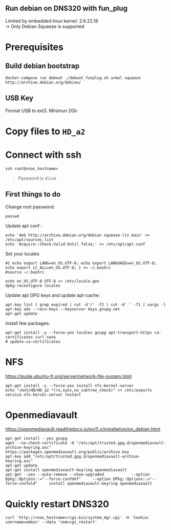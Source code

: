 Run debian on DNS320 with fun_plug
----------------------------------

Limited by embedded linux kernel: 2.6.22.18  
-> Only Debian Squeeze is supported

# Prerequisites

## Build debian bootstrap

    docker-compose run deboot ./deboot_funplug.sh armel squeeze http://archive.debian.org/debian/

## USB Key

Format USB to ext3. Minimun 2Gb

# Copy files to `HD_a2`

# Connect with ssh

    ssh root@<nas_hostname>

> Password is `dlink`

## First things to do

Change root password:

    passwd

Update apt conf :

    echo 'deb http://archive.debian.org/debian squeeze-lts main' >> /etc/apt/sources.list
    echo 'Acquire::Check-Valid-Until false;' >> /etc/apt/apt.conf

Set your locales

    #{ echo export LANG=en_US.UTF-8; echo export LANGUAGE=en_US.UTF-8; echo export LC_ALL=en_US.UTF-8; } >> ~/.bashrc
    #source ~/.bashrc
    
    echo en_US.UTF-8 UTF-8 >> /etc/locale.gen
    dpkg-reconfigure locales

Update apt GPG keys and update apt-cache:

    apt-key list | grep expired | cut -d'/' -f2 | cut -d' ' -f1 | xargs -l apt-key adv --recv-keys --keyserver keys.gnupg.net
    apt-get update

Install few packages:

    apt-get install -y --force-yes locales gnupg apt-transport-https ca-certificates curl nano
    # update-ca-certificates

# NFS

https://guide.ubuntu-fr.org/server/network-file-system.html

    apt-get install -y --force-yes install nfs-kernel-server
    echo "/mnt/HD/HD_a2 *(ro,sync,no_subtree_check)" >> /etc/exports
    service nfs-kernel-server restart

# Openmediavault

https://openmediavault.readthedocs.io/en/5.x/installation/on_debian.html

    apt-get install --yes gnupg
    wget --no-check-certificate -O "/etc/apt/trusted.gpg.d/openmediavault-archive-keyring.asc" https://packages.openmediavault.org/public/archive.key
    apt-key add "/etc/apt/trusted.gpg.d/openmediavault-archive-keyring.asc"
    apt-get update
    apt-get install openmediavault-keyring openmediavault
    apt-get --yes --auto-remove --show-upgraded            --option Dpkg::Options::="--force-confdef"     --option DPkg::Options::="--force-confold"     install openmediavault-keyring openmediavault

# Quickly restart DNS320

    curl 'http://<nas_hostname>/cgi-bin/system_mgr.cgi' -H 'Cookie: username=admin' --data 'cmd=cgi_restart'
